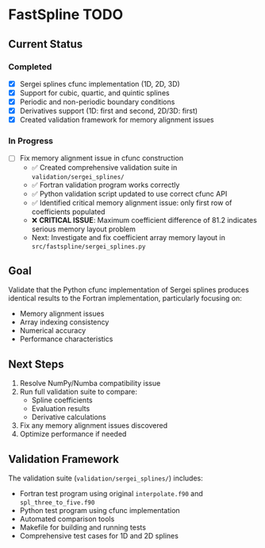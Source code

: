 # FastSpline TODO

## Current Status

### Completed
- [x] Sergei splines cfunc implementation (1D, 2D, 3D)
- [x] Support for cubic, quartic, and quintic splines
- [x] Periodic and non-periodic boundary conditions
- [x] Derivatives support (1D: first and second, 2D/3D: first)
- [x] Created validation framework for memory alignment issues

### In Progress
- [ ] Fix memory alignment issue in cfunc construction
  - ✅ Created comprehensive validation suite in `validation/sergei_splines/`
  - ✅ Fortran validation program works correctly
  - ✅ Python validation script updated to use correct cfunc API
  - ✅ Identified critical memory alignment issue: only first row of coefficients populated
  - ❌ **CRITICAL ISSUE**: Maximum coefficient difference of 81.2 indicates serious memory layout problem
  - Next: Investigate and fix coefficient array memory layout in `src/fastspline/sergei_splines.py`

## Goal

Validate that the Python cfunc implementation of Sergei splines produces identical results to the Fortran implementation, particularly focusing on:
- Memory alignment issues
- Array indexing consistency
- Numerical accuracy
- Performance characteristics

## Next Steps

1. Resolve NumPy/Numba compatibility issue
2. Run full validation suite to compare:
   - Spline coefficients
   - Evaluation results
   - Derivative calculations
3. Fix any memory alignment issues discovered
4. Optimize performance if needed

## Validation Framework

The validation suite (`validation/sergei_splines/`) includes:
- Fortran test program using original `interpolate.f90` and `spl_three_to_five.f90`
- Python test program using cfunc implementation
- Automated comparison tools
- Makefile for building and running tests
- Comprehensive test cases for 1D and 2D splines